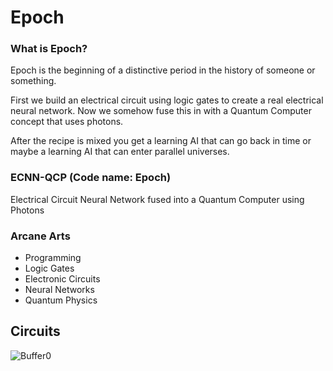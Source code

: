 # Epoch

### What is Epoch?
Epoch is the beginning of a distinctive period in the history of someone or something.

First we build an electrical circuit using logic gates to create a real electrical neural network.
Now we somehow fuse this in with a Quantum Computer concept that uses photons.

After the recipe is mixed you get a learning AI that can go back in time or maybe a learning AI that can enter parallel universes.

### ECNN-QCP (Code name: Epoch)
Electrical Circuit Neural Network fused into a Quantum Computer using Photons

### Arcane Arts
- Programming
- Logic Gates
- Electronic Circuits
- Neural Networks
- Quantum Physics

## Circuits
![Buffer0](//buffer0.PNG?raw=true "OFF GATE")
